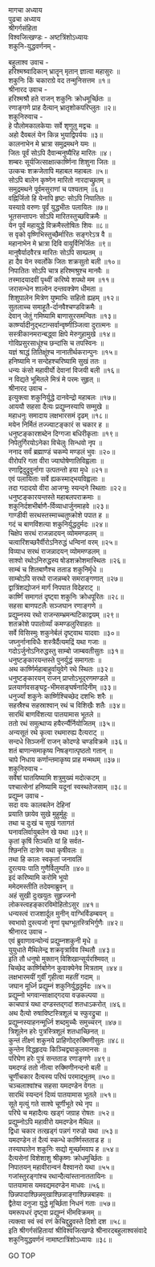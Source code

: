 मागचा अध्याय  
पुढचा अध्याय  
श्रीगर्गसंहिता  
विश्वजित्खण्डः - अष्टत्रिंशोऽध्यायः  
शकुनि-युद्धवर्णनम् -  
  
बहुलाश्व उवाच -  
हरिश्मश्र्वादिकान् भ्रातॄन् मृतान् ज्ञात्वा महासुरः ॥  
शकुनिः किं चकाराग्रे वद तन्मुनिसत्तम ॥१॥  
श्रीनारद उवाच -  
हरिश्मश्रौ हते राजन् शकुनिः क्रोधमूर्च्छितः ॥  
रणाङ्गणे प्राह दैत्यान् भ्रातृशोकपरिप्लुतः ॥२॥  
शकुनिरुवाच -  
हे पौलोमकालकेयाः सर्वे शृणुतु मद्वचः ॥  
अहो दैवबलं येन किन्न भुयाद्विपर्ययः ॥३॥  
कालनाभेन मे भ्रात्रा समुद्रमथने यमः ॥  
जितः पूर्वं सोऽपि दैवान्मनुष्यैरिह मारितः ॥४।  
शम्बरः सूर्यजित्साक्षात्कार्ष्णिना शिशुना जितः ॥  
उत्कचः शक्रजेतापि महाबल महाबलः ॥५॥  
सोऽपि बालेन कृष्णेन मारितो नारदाच्छ्रुतम् ॥  
समुद्रमथने पूर्वमसुराणां च पश्यताम् ॥६॥  
वह्निर्जितो हि येनापि हृष्टः सोऽपि निपातितः ॥  
यस्याग्रे वरुणः पूर्वं युद्धभीतः पलायितः ॥७॥  
भूतसन्तापनः सोऽपि मारितस्तुच्छविक्रमैः ॥  
येन पूर्वं महायुद्धे विक्रमैस्तोषितः शिवः ॥८॥  
स वृको वृष्णिभिस्तुच्छैर्मारितः सङ्गरेऽत्र वै ॥  
महानाभेन मे भ्रात्रा दिवि वायुर्विनिर्जितः ॥९॥  
मानुषैर्यादवैरत्र मारितः सोऽपि साम्प्रतम् ॥  
हा दैव येन स्वर्लोके जितः शक्रसुतो बली ॥१०॥  
निपातितः सोऽपि चात्र हरिश्मश्रुश्च मानवैः ॥  
तस्मादयादवीं पृथ्वीं करिष्ये शपथो मम ॥११॥  
जरासन्धेन शाल्वेन दन्तवक्त्रेण धीमता ॥  
शिशुपालेन मित्रेण युष्माभिः सहितो ह्यहम् ॥१२॥  
सुतलाच्च समाहूतै-र्दानवैश्चण्डविक्रमैः ॥  
देवान् जेतुं गमिष्यामि बाणासुरसमन्वितः ॥१३॥  
कार्ष्ण्यादीनुद्‌भटान्सर्वान्वृष्णीञ्जित्वा दुरात्मनः ॥  
सस्त्रीकानमरान्बद्ध्वा क्षिपे मेरुगुहामुखे ॥१४॥  
गोविप्रसुरसाधूंश्च छन्दांसि च तपस्विनः ॥  
यज्ञं श्राद्धं तितिक्षूंश्च नानातीर्थकरान्पुनः ॥१५॥  
हनिष्यामि न सन्देहश्चरिष्यामि सुखं ततः ॥  
धन्यः कंसो महावीर्यो देवानां विजयी बली ॥१६॥  
न विद्यते भूमितले मित्रं मे परमः सुहृत् ॥  
श्रीनारद उवाच -  
इत्युक्त्वा शकुनिर्युद्धे दानवेन्द्रो महाबलः ॥१७॥  
आययौ सहसा दैत्यः प्रद्युम्नस्यापि सम्मुखे ॥  
महाधनुः समादाय लक्षभारसमं दृढम् ॥१८॥  
मयेन निर्मितं तज्ज्याटङ्कारं स चकार ह ॥  
धनुष्टङ्कारशब्देन दिग्गजा बधिरीकृताः ॥१९॥  
निपेतुर्गिरयोऽनेका विचेलुः सिन्धवो नृप ॥  
ननाद सर्वं ब्रह्माण्डं चकम्पे मण्डलं भुवः ॥२०॥  
वीरोपरि गता वीरा ज्याघोषेणातिविह्वलाः ॥  
रणाद्विदुद्रुवुर्नागा उत्पतन्तो हया मृधे ॥२१॥  
एवं पलायिताः सर्वे ह्यकस्माद्‌भयविह्वलाः ॥  
तदा गदादयो वीरा आजग्मुः स्यन्दने स्थिताः ॥२२॥  
धनुष्टङ्कारयन्तस्ते महाबलपराक्रमाः ॥  
शकुनिर्दशभीर्बाणै-र्विव्याधार्जुनमाहवे ॥२३॥  
गाण्डीवी सरथस्तस्माच्चतुष्क्रोशे पपात ह ॥  
गदं च बाणविंशत्या शकुनिर्युद्धदुर्मदः ॥२४॥  
चिक्षेप सरथं राजन्नादयन् व्योममण्डलम् ॥  
चत्वारिंशच्छरैर्वीरोऽनिरुद्धं धन्विनां वरम् ॥२५॥  
विव्याध सरथं राजन्नादयन् व्योममण्डलम् ॥  
साश्वो रथोऽनिरुद्धस्य षोडशक्रोशमास्थितः ॥२६॥  
साम्बं च शितबाणैश्च तताड शकुनिर्मृधे ॥  
साम्बोऽपि सरथो राजन्नम्बरे समराङ्गणात् ॥२७॥  
द्वात्रिंशद्योजनं मार्गं निपपात विदेहराट् ॥  
कार्ष्णिं समागतं दृष्ट्वा शकुनिः क्रोधपूरितः ॥२८॥  
सहसा बाणपटलैः सञ्जघान रणाङ्गणे ॥  
प्रद्युम्नस्य रथो राजन्सम्भ्रमन्घटिकाद्वयम् ॥२९॥  
शतक्रोशे पपातोर्व्यां कमण्डलुरिवाहतः ॥  
सर्वे विसिस्मुः शकुनेर्बलं दृष्ट्वाथ यादवाः ॥३०॥  
जघ्नुर्नानाविधैः शस्त्रैर्दैत्यमद्रिं यथा गजाः ॥  
गदोऽर्जुनोऽनिरुद्धस्तु साम्बो जाम्बवतीसुतः ॥३१॥  
धनुष्टङ्कारयन्तस्ते पुनर्युद्धं समागताः ॥  
अथ कार्ष्णिर्महाबाहुर्वायुवेगे रथे स्थितः ॥३२॥  
धनुष्टङ्कारयन् राजन् प्राप्तोऽभूद्‌रणमण्डले ॥  
प्रलयार्णवसङ्घट्ट-भीमसङ्घर्षनादिनीम् ॥३३॥  
धनुर्ज्यां शकुनेः कार्ष्णिश्चिच्छेद दशभिः शरैः ॥  
सहस्रैश्च सहस्राश्वान् रथं च विशिखैः शतैः ॥३४॥  
सारथिं बाणविंशत्या पातयामास भूतले ॥  
ततो रथं समुत्थाप्य हयैरर्न्यैर्नियोजितम् ॥३५॥  
अन्यसूतं रथे कृत्वा रथमारुह्य दैत्यराट् ॥  
सन्दधे सिञ्जनीं राजन् कोदण्डे चण्डविक्रमे ॥३६॥  
शतं बाणान्समाकृष्य निषङ्गात्पृष्ठतो गतान् ॥  
चापे निधाय कर्णान्तमाकृष्य प्राह मन्मथम् ॥३७॥  
शकुनिरुवाच -  
सर्वेषां घातयिष्यामि शत्रुमुख्यं मदोत्कटम् ॥  
पश्चात्सेनां हनिष्यामि यदूनां स्वस्थतेजसाम् ॥३८॥  
प्रद्युम्न उवाच -  
सदा वयः कालबलेन देहिनां  
     प्रयाति छायेव सुखे मुहुर्मुहुः ॥  
तथा च दुःखं च सुखं गतागतं  
     घनावलिर्वायुबलेन खे यथा ॥३९॥  
कृतां कृषिं सिञ्चति यां हि सर्वत-  
     श्छिनत्ति दात्रेण यथा कृषीवलः ॥  
तथा हि कालः स्वकृतां जनावलिं  
     दुरत्ययः पाति गुणैर्विलुम्पति ॥४०॥  
इदं करिष्यामि करोमि भूयो  
     ममेदमस्तीति तदेवमाब्रुवन् ॥  
अहं सुखी दुःखयुतः सुहृज्जनो  
     लोकस्त्वहङ्कारविमोहितोऽसुर ॥४१॥  
धन्यस्त्वं राजशार्दूल मुनीन् वाग्भिर्विडम्बयन् ॥  
स्वभावो दुस्त्यजो नॄणां पृथग्भूतस्त्रिभिर्गुणैः ॥४२॥  
श्रीनारद उवाच -  
एवं ब्रुवाणावन्योन्यं प्रद्युम्नशकुनी मृधे ॥  
युयुधाते मैथिलेन्द्र शक्रवृत्राविव स्थितौ ॥४३॥  
इति तौ धनुषो मुक्तान् विशिखान्सूर्यरश्मिवत् ॥  
चिच्छेद कार्ष्णिर्बाणेन कुवाक्येनेव मित्रताम् ॥४४॥  
लक्षभारमयीं गुर्वीं गृहीत्वा महतीं गदाम् ॥  
जघान मूर्ध्नि प्रद्युम्नं शकुनिर्युद्धदुर्मदः ॥४५॥  
प्रद्युम्नो भगवान्साक्षाद्‌गदया वज्रकल्पया ॥  
काचपात्रं यथा दण्डस्तद्‌गदां शतधाऽकरोत् ॥४६॥  
अथ दैत्यो रुषाविष्टस्त्रिशूलं च स्फुरद्रुचा ॥  
प्रद्युम्नस्याहनन्मूर्ध्नि शब्दमुच्चैः समुच्चरन् ॥४७॥  
त्रिशूलेन हरेः पुत्रस्त्रिशूलं शतधाच्छिनत् ॥  
कुन्तं तीक्ष्णं शकुनये प्राहिणोद्‌रुक्मिणीसुतः ॥४८॥  
कुन्तेन विद्धहृदयः किञ्चिद्व्याकुलमानसः ॥  
परिघेण हरेः पुत्रं सन्तताड रणाङ्गणे ॥४९॥  
यमदण्डं ततो नीत्वा रुक्मिणीनन्दनो बली ॥  
चूर्णीचकार दैत्यस्य परिघं परमाद्‌भुतम् ॥५०॥  
चञ्चलाश्वांश्च सहसा यमदण्डेन वेगतः ॥  
सारथिं स्यन्दनं दिव्यं पातयामास भूतले ॥५१॥  
सूते मृत्युं गते साश्वे चूर्णीभूते रथे नृप ॥  
परिघे च महादैत्यः खड्गं जग्राह रोषतः ॥५२॥  
प्रद्युम्नोऽपि महावीरो यमदण्डेन मैथिल ॥  
द्विधा चकार तत्खड्गं पन्नगं गरुडो यथा ॥५३॥  
यमदण्डेन तं दैत्यं स्कन्धे कार्ष्णिस्तताड ह ॥  
तस्याघातेन शकुनिः सद्यो मूर्च्छामवाप ह ॥५४॥  
दैत्यसेनां विशेशाशु श्रीकृष्णः क्रोधमूर्च्छितः ॥  
निपातयन् महावीरान्वनं वैश्वानरो यथा ॥५५॥  
गजांस्तुरङ्गांश्च रथान्दैत्यांस्तानाततायिनः ॥  
पातयामास यमवद्यमदण्डेन माधवः ॥५६॥  
छिन्नपादाश्छिन्नमुखाश्छिन्नाङ्गाश्छिन्नबाहवः ॥  
द्वैतेया दनुजा युद्धे मूर्च्छिता निधनं गताः ॥५७॥  
यमरूपधरं दृष्ट्वा प्रद्युम्नं भीमविक्रमम् ॥  
त्यक्त्वा स्वं स्वं रणं केचिद्दुद्रुवस्ते दिशो दश ॥५८॥  
इति श्रीगर्गसंहितायां श्रीविश्वजित्खण्डे श्रीनारदबहुलाश्वसंवादे  
शकुनियुद्धवर्णनं नामाष्टात्रिंशोऽध्यायः ॥३८॥  
  
GO TOP
